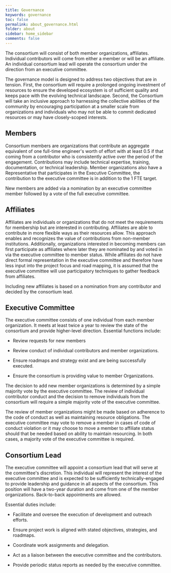 ```yaml
---
title: Governance
keywords: governance
toc: false
permalink: about_governance.html
folder: about
sidebar: home_sidebar
comments: false
---
```


The consortium will consist of both member organizations,
affiliates. Individual contributors will come from either a member or
will be an affiliate.  An individual consortium lead will operate the
consortium under the direction from an executive committee.

The governance model is designed to address two objectives that are in
tension. First, the consortium will require a prolonged ongoing
investment of resources to ensure the developed ecosystem is of
sufficient quality and keeps pace with the evolving technical
landscape. Second, the Consortium will take an inclusive approach to
harnessing the collective abilities of the community by encouraging
participation at a smaller scale from organizations and individuals
who may not be able to commit dedicated resources or may have
closely-scoped interests.


## Members

Consortium members are organizations that contribute an aggregate
equivalent of one full-time engineer's worth of effort with at least
0.5 if that coming from a contributor who is consistently active over
the period of the engagement. Contributions may include technical
expertise, training, documentation, or technical leadership. Member
organizations also have a Representative that participates in the
Executive Committee, the contribution to the executive committee is in
addition to the 1 FTE target.

New members are added via a nomination by an executive committee
member followed by a vote of the full executive committee.


## Affiliates

Affiliates are individuals or organizations that do not meet the
requirements for membership but are interested in
contributing. Affiliates are able to contribute in more flexible ways
as their resources allow. This approach enables and recognizes the
value of contributions from non-member institutions. Additionally,
organizations interested in becoming members can first participate as
affiliates where later they are nominated by and voted in via the
executive committee to member status. While affiliates do not have
direct formal representation in the executive committee and therefore
have less input into the project focus and road mapping, it is assumed
that the executive committee will use participatory techniques to
gather feedback from affiliates.

Including new affiliates is based on a nomination from any contributor
and decided by the consortium lead.


## Executive Committee

The executive committee consists of one individual from each member
organization. It meets at least twice a year to review the state of
the consortium and provide higher-level direction. Essential functions
include:

 * Review requests for new members

 * Review conduct of individual contributors and member organizations.
 
 * Ensure roadmaps and strategy exist and are being successfully
   executed.
 
 * Ensure the consortium is providing value to member Organizations.

The decision to add new member organizations is determined by a simple
majority vote by the executive committee. The review of individual
contributor conduct and the decision to remove individuals from the
consortium will require a simple majority vote of the executive
committee.

The review of member organizations might be made based on adherence to
the code of conduct as well as maintaining resource obligations. The
executive committee may vote to remove a member in cases of code of
conduct violation or it may choose to move a member to affiliate
status should that be needed based on ability to maintain
resourcing. In both cases, a majority vote of the executive committee
is required.


## Consortium Lead

The executive committee will appoint a consortium lead that will serve
at the committee's discretion. This individual will represent the
interest of the executive committee and is expected to be sufficiently
technically-engaged to provide leadership and guidance in all aspects
of the consortium. This position will have a two-year duration and
come from one of the member organizations. Back-to-back appointments
are allowed.

Essential duties include:

 * Facilitate and oversee the execution of development and outreach
   efforts.

 * Ensure project work is aligned with stated objectives, strategies,
   and roadmaps.
 
 * Coordinate work assignments and delegation.
 
 * Act as a liaison between the executive committee and the
   contributors.
 
 * Provide periodic status reports as needed by the executive
   committee.
